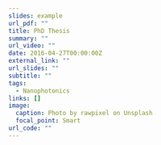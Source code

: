 ```yaml
---
slides: example
url_pdf: ""
title: PhD Thesis
summary: ""
url_video: ""
date: 2016-04-27T00:00:00Z
external_link: ""
url_slides: ""
subtitle: ""
tags:
  - Nanophotonics
links: []
image:
  caption: Photo by rawpixel on Unsplash
  focal_point: Smart
url_code: ""
---
```

